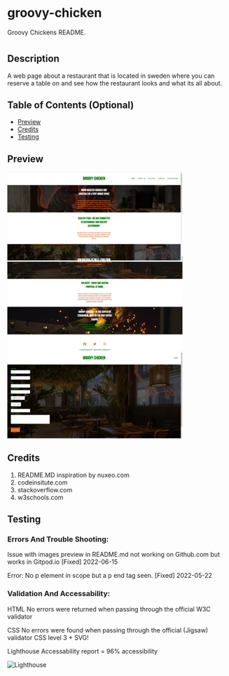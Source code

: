 # groovy-chicken
Groovy Chickens README.

# <Groovy Chicken>

## Description

A web page about a restaurant that is located in sweden where you can reserve a table on and see how the restaurant looks and what its all about.

## Table of Contents (Optional)
- [Preview](#preview) 
- [Credits](#credits)
- [Testing](#testing)

## Preview
<img src = 'assets/images/preview1.jpg' alt = "Homepage of the website" width=400> </img>
<img src = 'assets/images/preview2.jpg' alt = "Second part of homepage" width=400> </img>
<img src = 'assets/images/preview3.jpg' alt = "Signup form" width=400> </img>
## Credits

1. README.MD inspiration by nuxeo.com
2. codeinsitute.com
3. stackoverflow.com
4. w3schools.com


## Testing
### Errors And Trouble Shooting:

Issue with images preview in README.md not working on Github.com but works in Gitpod.io [Fixed] 2022-06-15

Error: No p element in scope but a p end tag seen. [Fixed] 2022-05-22


### Validation And Accessability:
HTML
No errors were returned when passing through the official W3C validator

CSS
No errors were found when passing through the official (Jigsaw) validator
CSS level 3 + SVG!

Lighthouse
Accessability report = 96% accessibility

<img src = 'assets/images/Accessability.png' alt = "Lighthouse" width=400> </img>
